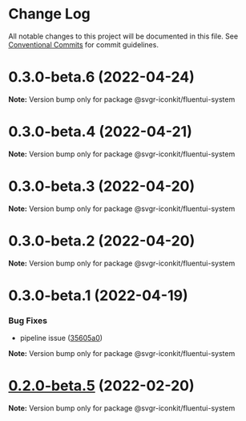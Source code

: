 # Change Log

All notable changes to this project will be documented in this file.
See [Conventional Commits](https://conventionalcommits.org) for commit guidelines.

# 0.3.0-beta.6 (2022-04-24)

**Note:** Version bump only for package @svgr-iconkit/fluentui-system





# 0.3.0-beta.4 (2022-04-21)

**Note:** Version bump only for package @svgr-iconkit/fluentui-system





# 0.3.0-beta.3 (2022-04-20)

**Note:** Version bump only for package @svgr-iconkit/fluentui-system





# 0.3.0-beta.2 (2022-04-20)

**Note:** Version bump only for package @svgr-iconkit/fluentui-system





# 0.3.0-beta.1 (2022-04-19)


### Bug Fixes

* pipeline issue ([35605a0](https://github.com/svgr-iconkit/svgr-iconkit/commit/35605a00d60b4ec4a944048c9e1e32718a448878))







**Note:** Version bump only for package @svgr-iconkit/fluentui-system





# [0.2.0-beta.5](https://github.com/svgr-iconkit/svgr-iconkit/compare/v0.2.0-beta.4...v0.2.0-beta.5) (2022-02-20)

**Note:** Version bump only for package @svgr-iconkit/fluentui-system
